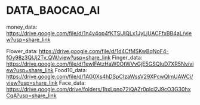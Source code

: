 # DATA_BAOCAO_AI
money_data: https://drive.google.com/file/d/1n4v4op4fKTSUIQLx1JyLjUACFfxBB4aL/view?usp=share_link

Flower_data: https://drive.google.com/file/d/1d4CfMSKwBqNoF4-fOy98z3QlJj2Tv_QW/view?usp=share_link
Finger_data: https://drive.google.com/file/d/1ewlFAtzHaW0OtWVvGjE5GSQIuD7XR5Nv/view?usp=share_link
Food10_data: https://drive.google.com/file/d/1AG0Xs4hDSpCIzaWssV29XPcwQlmUAWCi/view?usp=share_link
Face_data: https://drive.google.com/drive/folders/1hxLpno72iQAZr0plci2J9cO3G30hxCqA?usp=share_link
